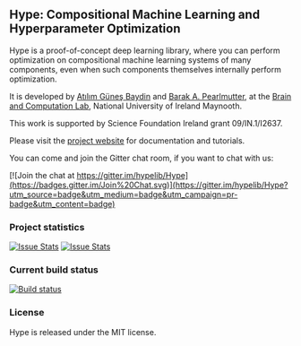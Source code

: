 Hype: Compositional Machine Learning and Hyperparameter Optimization
--------------------------------------------------------------------

Hype is a proof-of-concept deep learning library, where you can perform optimization on compositional machine learning systems of many components, even when such components themselves internally perform optimization.

It is developed by [Atılım Güneş Baydin](http://www.cs.nuim.ie/~gunes/) and [Barak A. Pearlmutter](http://bcl.hamilton.ie/~barak/), at the [Brain and Computation Lab](http://www.bcl.hamilton.ie/), National University of Ireland Maynooth.

This work is supported by Science Foundation Ireland grant 09/IN.1/I2637.

Please visit the [project website](http://hypelib.github.io/Hype/) for documentation and tutorials.

You can come and join the Gitter chat room, if you want to chat with us:

[![Join the chat at https://gitter.im/hypelib/Hype](https://badges.gitter.im/Join%20Chat.svg)](https://gitter.im/hypelib/Hype?utm_source=badge&utm_medium=badge&utm_campaign=pr-badge&utm_content=badge)

### Project statistics

[![Issue Stats](http://issuestats.com/github/hypelib/Hype/badge/pr?style=flat-square)](http://issuestats.com/github/hypelib/Hype)
[![Issue Stats](http://issuestats.com/github/hypelib/Hype/badge/issue?style=flat-square)](http://issuestats.com/github/hypelib/Hype)

### Current build status

[![Build status](https://ci.appveyor.com/api/projects/status/w1xgcleb1x4f30c0?svg=true)](https://ci.appveyor.com/project/gbaydin/hype)

### License

Hype is released under the MIT license.
